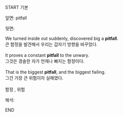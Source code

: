 START
기본

앞면:
pitfall


뒷면:
<div>We turned inside out suddenly, discovered big a <strong>pitfall</strong>. </div><div><div>큰 함정을 발견해서 우리는 갑자기 방향을 바꾸었다.</div></div><div><br></div><div><div>It proves a constant <strong>pitfall</strong> to the unwary. </div><div><div>그것은 경솔한 자가 언제나 빠지는 함정이다.</div></div></div><div><br></div><div><div>That is the biggest <strong>pitfall</strong>, and the biggest failing. </div><div><div>그건 가장 큰 위험이자 실패였다.</div></div></div><div><br></div><div>함정 , 위험</div>


해석:

END